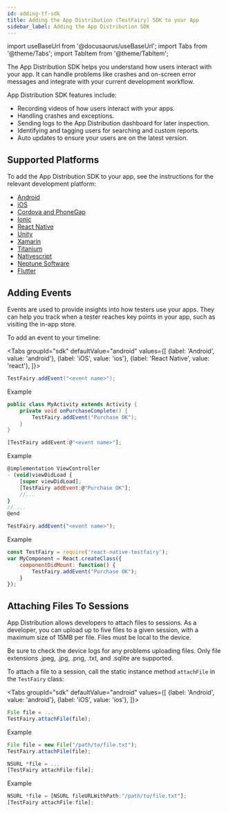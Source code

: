```yaml
---
id: adding-tf-sdk
title: Adding the App Distribution (TestFairy) SDK to your App
sidebar_label: Adding the App Distribution SDK
---
```


import useBaseUrl from '@docusaurus/useBaseUrl';
import Tabs from '@theme/Tabs';
import TabItem from '@theme/TabItem';

The App Distribution SDK helps you understand how users interact with your app. It can handle problems like crashes and on-screen error messages and integrate with your current development workflow.

App Distribution SDK features include:

- Recording videos of how users interact with your apps.
- Handling crashes and exceptions.
- Sending logs to the App Distribution dashboard for later inspection.
- Identifying and tagging users for searching and custom reports.
- Auto updates to ensure your users are on the latest version.

## Supported Platforms

To add the App Distribution SDK to your app, see the instructions for the relevant development platform:

- [Android](/testfairy/sdk/android/integrating-android)
- [iOS](/testfairy/sdk/ios/integrating-ios)
- [Cordova and PhoneGap](/testfairy/platforms/cordova)
- [Ionic](/testfairy/platforms/ionic)
- [React Native](/testfairy/platforms/react-native)
- [Unity](/testfairy/platforms/unity)
- [Xamarin](/testfairy/platforms/xamarin)
- [Titanium](/testfairy/platforms/titanium)
- [Nativescript](/testfairy/platforms/nativescript)
- [Neptune Software](/testfairy/platforms/neptune)
- [Flutter](/testfairy/platforms/flutter)

## Adding Events

Events are used to provide insights into how testers use your apps. They can help you track when a tester reaches key points in your app, such as visiting the in-app store.

To add an event to your timeline:

<Tabs
groupId="sdk"
defaultValue="android"
values={[
{label: 'Android', value: 'android'},
{label: 'iOS', value: 'ios'},
{label: 'React Native', value: 'react'},
]}>

<TabItem value="android">

```java
TestFairy.addEvent("<event name>");
```

Example

```java
public class MyActivity extends Activity {
    private void onPurchaseComplete() {
        TestFairy.addEvent("Purchase OK");
    }
}
```

</TabItem>

<TabItem value="ios">

```js
[TestFairy addEvent:@"<event name>"];
```

Example

```js
@implementation ViewController
- (void)viewDidLoad {
    [super viewDidLoad];
    [TestFairy addEvent:@"Purchase OK"];
    //...
}
// ...
@end
```

</TabItem>

<TabItem value="react">

```js
TestFairy.addEvent("<event name>");
```

Example

```js
const TestFairy = require('react-native-testfairy');
var MyComponent = React.createClass({
    componentDidMount: function() {
        TestFairy.addEvent("Purchase OK");
    }
});
```

</TabItem>

</Tabs>

## Attaching Files To Sessions

App Distribution allows developers to attach files to sessions. As a developer, you can upload up to five files to a given session, with a maximum size of 15MB per file. Files must be local to the device.

Be sure to check the device logs for any problems uploading files. Only file extensions .jpeg, .jpg, .png, .txt, and .sqlite are supported.

To attach a file to a session, call the static instance method `attachFile` in the `TestFairy` class:

<Tabs
groupId="sdk"
defaultValue="android"
values={[
{label: 'Android', value: 'android'},
{label: 'iOS', value: 'ios'},
]}>

<TabItem value="android">

```js
File file = ...
TestFairy.attachFile(file);
```

Example

```js
File file = new File("/path/to/file.txt");
TestFairy.attachFile(file);
```

</TabItem>

<TabItem value="ios">

```js
NSURL *file = ...
[TestFairy attachFile:file];
```

Example

```js
NSURL *file = [NSURL fileURLWithPath:"/path/to/file.txt"];
[TestFairy attachFile:file];
```

</TabItem>

</Tabs>
